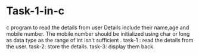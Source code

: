 # Task-1-in-c
c program to read the details from user
Details include their name,age and mobile number.
The mobile number should be initialized using char or long as data type as the range of int isn't sufficient .
task-1 : read the details from the user.
task-2: store the details.
task-3: display them back.
